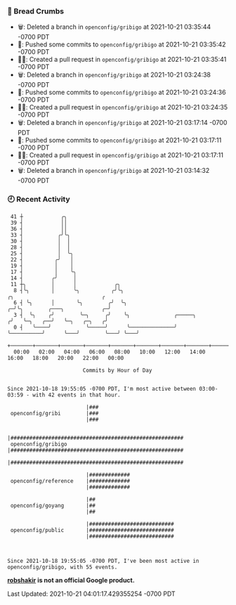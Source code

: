 ### 🍞 Bread Crumbs

 * 🗑: Deleted a branch in `openconfig/gribigo` at 2021-10-21 03:35:44 -0700 PDT
 * 🚢: Pushed some commits to `openconfig/gribigo` at 2021-10-21 03:35:42 -0700 PDT
 * ✍🏼: Created a pull request in `openconfig/gribigo` at 2021-10-21 03:35:41 -0700 PDT
 * 🗑: Deleted a branch in `openconfig/gribigo` at 2021-10-21 03:24:38 -0700 PDT
 * 🚢: Pushed some commits to `openconfig/gribigo` at 2021-10-21 03:24:36 -0700 PDT
 * ✍🏼: Created a pull request in `openconfig/gribigo` at 2021-10-21 03:24:35 -0700 PDT
 * 🗑: Deleted a branch in `openconfig/gribigo` at 2021-10-21 03:17:14 -0700 PDT
 * 🚢: Pushed some commits to `openconfig/gribigo` at 2021-10-21 03:17:11 -0700 PDT
 * ✍🏼: Created a pull request in `openconfig/gribigo` at 2021-10-21 03:17:11 -0700 PDT
 * 🗑: Deleted a branch in `openconfig/gribigo` at 2021-10-21 03:14:32 -0700 PDT

### 🕘 Recent Activity
```
 41 ┼            ╭╮
 39 ┤            ││
 36 ┤            ││
 33 ┤           ╭╯╰╮
 30 ┤           │  │
 28 ┤           │  │
 25 ┤           │  ╰╮
 22 ┤          ╭╯   │
 19 ┤          │    │
 17 ┤          │    ╰╮
 14 ┤         ╭╯     │
 11 ┼╮        │      │            ╭╮
  8 ┤╰╮       │      ╰╮          ╭╯╰╮                                    ╭╮                            ╭
  6 ┤ ╰╮      │       ╰╮        ╭╯  ╰╮                                 ╭─╯╰╮        ╭───╮            ╭─╯
  3 ┤  ╰╮    ╭╯        ╰─╮     ╭╯    ╰╮              ╭─────╮          ╭╯   ╰─╮   ╭──╯   ╰─╮   ╭─╮   ╭╯
  0 ┤   ╰────╯           ╰─────╯      ╰──────────────╯     ╰──────────╯      ╰───╯        ╰───╯ ╰───╯
    +───────+───────+───────+───────+───────+───────+───────+───────+───────+───────+───────+───────+────
  00:00   02:00   04:00   06:00   08:00   10:00   12:00   14:00   16:00   18:00   20:00   22:00   00:00   

						Commits by Hour of Day


Since 2021-10-18 19:55:05 -0700 PDT, I'm most active between 03:00-03:59 - with 42 events in that hour.

```



```
                         |###
 openconfig/gribi        |###
                         |###

                         |#######################################################
 openconfig/gribigo      |#######################################################
                         |#######################################################

                         |#############
 openconfig/reference    |#############
                         |#############

                         |##
 openconfig/goyang       |##
                         |##

                         |###########################
 openconfig/public       |###########################
                         |###########################



Since 2021-10-18 19:55:05 -0700 PDT, I've been most active in openconfig/gribigo, with 55 events.

```
**[robshakir](mailto:robjs@google.com) is not an official Google product.**  


Last Updated: 2021-10-21 04:01:17.429355254 -0700 PDT
